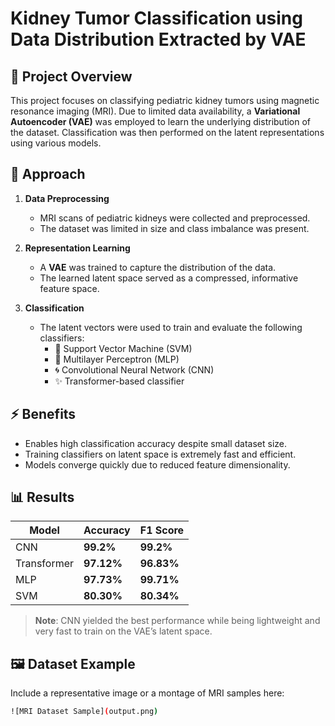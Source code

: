 # Kidney Tumor Classification using Data Distribution Extracted by VAE


## 🧠 Project Overview

This project focuses on classifying pediatric kidney tumors using magnetic resonance imaging (MRI). Due to limited data availability, a **Variational Autoencoder (VAE)** was employed to learn the underlying distribution of the dataset. Classification was then performed on the latent representations using various models.

## 🚀 Approach

1. **Data Preprocessing**
   - MRI scans of pediatric kidneys were collected and preprocessed.
   - The dataset was limited in size and class imbalance was present.

2. **Representation Learning**
   - A **VAE** was trained to capture the distribution of the data.
   - The learned latent space served as a compressed, informative feature space.

3. **Classification**
   - The latent vectors were used to train and evaluate the following classifiers:
     - 🧠 Support Vector Machine (SVM)
     - 🔗 Multilayer Perceptron (MLP)
     - 🌀 Convolutional Neural Network (CNN)
     - ✨ Transformer-based classifier

## ⚡ Benefits

- Enables high classification accuracy despite small dataset size.
- Training classifiers on latent space is extremely fast and efficient.
- Models converge quickly due to reduced feature dimensionality.

## 📊 Results

| Model       | Accuracy | F1 Score |
|-------------|----------|----------|
| CNN         | **99.2%** | **99.2%** |
| Transformer | **97.12%** | **96.83%**     |
| MLP         | **97.73%** | **99.71%** |
| SVM         | **80.30%** | **80.34%** |

> **Note**: CNN yielded the best performance while being lightweight and very fast to train on the VAE’s latent space.

## 🖼️ Dataset Example

Include a representative image or a montage of MRI samples here:
```bash
![MRI Dataset Sample](output.png)
